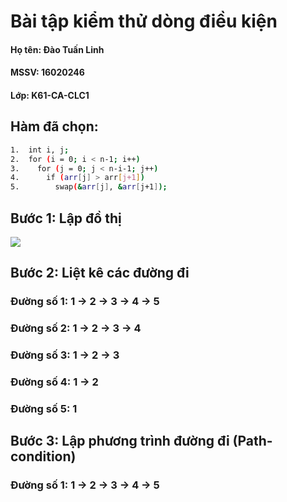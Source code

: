 # Bài tập kiểm thử dòng điều kiện

#### Họ tên: Đào Tuấn Linh
#### MSSV: 16020246
#### Lớp: K61-CA-CLC1

## **Hàm đã chọn:**

```sh
1.  int i, j; 
2.  for (i = 0; i < n-1; i++)     
3.    for (j = 0; j < n-i-1; j++)
4.      if (arr[j] > arr[j+1]) 
5.        swap(&arr[j], &arr[j+1]); 
```

## **Bước 1: Lập đồ thị**

![](https://github.com/khaitun1998/INT3117-2019/blob/master/DaoTuanLinh_BubbleSort/New%20Note.jpeg)

## **Bước 2: Liệt kê các đường đi**

### **Đường số 1**: 1 &rarr; 2 &rarr; 3 &rarr; 4 &rarr; 5

### **Đường số 2**: 1 &rarr; 2 &rarr; 3 &rarr; 4

### **Đường số 3**: 1 &rarr; 2 &rarr; 3

### **Đường số 4**: 1 &rarr; 2


### **Đường số 5**: 1


## **Bước 3: Lập phương trình đường đi (Path-condition)**

### **Đường số 1**: 1 &rarr; 2 &rarr; 3 &rarr; 4 &rarr; 5

```sh

```



